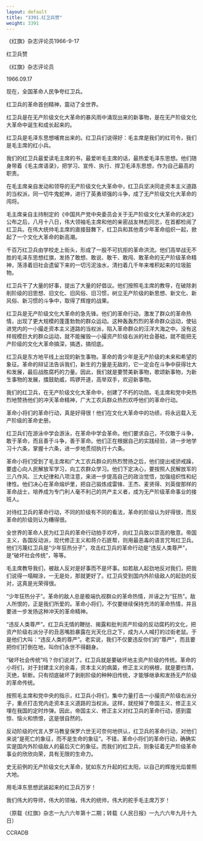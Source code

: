 ```yaml
---
layout: default
title: "3391.红卫兵赞"
weight: 3391
---
```


《红旗》杂志评论员1966-9-17

红卫兵赞

《红旗》杂志评论员

1966.09.17

现在，全国革命人民争夸红卫兵。

红卫兵的革命首创精神，震动了全世界。

红卫兵是在无产阶级文化大革命的暴风雨中涌现出来的新事物，是在无产阶级文化大革命中诞生和成长起来的。

红卫兵是毛泽东思想哺育出来的。红卫兵们说得好：毛主席是我们的红司令，我们是毛主席的红小兵。

我们的红卫兵最爱读毛主席的书，最爱听毛主席的话，最热爱毛泽东思想。他们随身带着《毛主席语录》，把学习、宣传、执行、捍卫毛泽东思想，作为自己最高的职责。

在毛主席亲自发动和领导的无产阶级文化大革命中，红卫兵坚决同走资本主义道路的当权派，同一切牛鬼蛇神，进行了英勇顽强的斗争，成了无产阶级文化大革命的闯将。

毛主席亲自主持制定的《中国共产党中央委员会关于无产阶级文化大革命的决定》公布之后，八月十八日，伟大领袖毛主席和他的亲密战友林彪同志，在首都检阅了红卫兵。在伟大统帅毛主席的直接鼓舞下，红卫兵和其他青少年革命组织一起，掀起了一个文化大革命的新高潮。

千百万红卫兵由学校走上街头，形成了一股不可抗拒的革命洪流。他们高举战无不胜的毛泽东思想红旗，发扬了敢想、敢说、敢干、敢闯、敢革命的无产阶级革命精神，荡涤着旧社会遗留下来的一切污泥浊水，清扫着几千年来堆积起来的垃圾脏物。

红卫兵干了大量的好事，提出了大量的好倡议。他们按照毛主席的教导，在破除剥削阶级的旧思想、旧文化、旧风俗、旧习惯，树立无产阶级的新思想、新文化、新风俗、新习惯的斗争中，取得了辉煌的战果。

红卫兵是无产阶级文化大革命的急先锋。他们的革命行动，激发了群众的革命热情，出现了更大规模的蓬蓬勃勃的群众运动。这种轰轰烈烈的革命群众运动，使钻进党内的一小撮走资本主义道路的当权派，陷入革命群众的汪洋大海之中。没有这样规模巨大的群众运动，就不能摧毁一小撮资产阶级右派的社会基础，就不能把无产阶级的文化大革命搞深，搞透，搞彻底。

红卫兵是东方地平线上出现的新生事物。革命的青少年是无产阶级的未来和希望的象征。革命的辩证法告诉我们，新生的力量是无敌的，它一定会在斗争中获得壮大和发展，最后战胜腐朽的力量。因此，我们就是要赞美新事物，歌颂新事物，为新生事物的发展，擂鼓助威，鸣锣开道，高举双手，欢迎新事物。

我们的红卫兵，在无产阶级文化大革命中，创建了不朽的功勋。毛主席和党中央热烈地赞扬他们的冲天革命精神，广大工农兵群众热烈欢呼他们的革命行动。

革命小将们的革命行动，真是好得很！他们在文化大革命中的功绩，将永远载入无产阶级的革命史册。

红卫兵们在游泳中学会游泳，在革命中学会革命。他们要求自己，不仅敢于斗争，敢于革命，而且善于斗争，善于革命。他们正在根据自己的实践经验，进一步地学习十六条，掌握十六条，进一步地贯彻执行十六条。

革命小将们受到了毛主席和广大工农兵群众的热烈赞扬之后，他们提出戒骄戒躁，要虚心向人民解放军学习，向工农群众学习。他们下定决心，要按照人民解放军的三八作风、三大纪律和八项注意，来进一步提高自己的政治觉悟，加强组织性和纪律性。他们决心在革命熔炉里，把自己锻炼成雷锋、王杰、麦贤得、刘英俊那样的革命战士，培养成为专门利人毫不利己的共产主义者，成为无产阶级革命事业的接班人。

对待红卫兵的革命行动，不同的阶级有不同的看法，革命的阶级认为好得很，而反革命的阶级则认为糟得很。

全世界的革命人民为红卫兵的革命行动拍手欢呼，向红卫兵致以崇高的敬意。帝国主义，各国反动派，现代修正主义和蒋介石匪帮，则用最恶毒的语言咒骂红卫兵。他们污蔑红卫兵是“少年狂热分子”，攻击红卫兵的革命行动是“违反人类尊严”，是“破坏社会传统”，等等。

毛主席教导我们，被敌人反对是好事而不是坏事。如若敌人起劲地反对我们，把我们说得一塌糊涂，一无是处，那就更好了。红卫兵受到国内外阶级敌人的起劲的反对，这真是光荣得很。

“少年狂热分子”。革命的敌人总是极端仇视群众的革命热情，并诬之为“狂热”。敌人所恨的，正是我们所爱的。革命小将们，不仅要继续保持充沛的革命热情，并且要进一步发扬这种冲天的革命精神。

“违反人类尊严”。红卫兵无情的鞭挞、揭露和批判资产阶级的反动腐朽的文化，把资产阶级右派分子的丑恶嘴脸暴露在光天化日之下，成为人人喊打的过街老鼠。于是他们大叫：“违反人类的尊严”。老实说，我们不仅要违反你们的“尊严”，而且要把你们打倒在地，叫你们永世不得翻身。

“破坏社会传统”吗？你们说对了。红卫兵就是要破坏地主资产阶级的传统。革命的小将们，对于封建主义的余毒，资本主义的病菌，修正主义的祸根，就是要扫清，灭绝，斩断。只有彻底破坏了剥削阶级的种种旧传统，才能够继承和发扬无产阶级的革命传统。

按照毛主席和党中央的指示，红卫兵小将们，集中力量打击一小撮资产阶级右派分子，重点打击党内走资本主义道路的当权派。这样，就挖掉了帝国主义、修正主义埋在我国的定时炸弹。因此，帝国主义、修正主义对红卫兵的革命行动，感到震惊、恼火和愤恨，这是很自然的。

反动阶级的代言人罗马教皇保罗六世无可奈何地供认，红卫兵的革命行动，对他们来说“是死亡的象征，而不是生命的象征”。不错，革命小将们的革命行动，确确实实是国内外阶级敌人的最后灭亡的象征。而我们的红卫兵，则象征着无产阶级革命事业的欣欣向荣，具有无限的生命力。

史无前例的无产阶级文化大革命，犹如东方升起的红太阳，以自己的辉煌光焰普照大地。

用毛泽东思想武装起来的红卫兵万岁！

我们伟大的导师，伟大的领袖，伟大的统帅，伟大的舵手毛主席万岁！

（原载《红旗》杂志一九六六年第十二期；转载《人民日报》一九六六年九月十九日）

CCRADB

